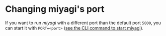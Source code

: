 # Changing miyagi's port

If you want to run _miyagi_ with a different port than the default port `5000`, you can start it with `PORT=<port>` ([see the CLI command to start miyagi](/cli-commands/starting-miyagi/#changing-the-port)).
